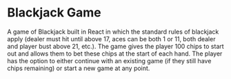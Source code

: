 # Blackjack Game

A game of Blackjack built in React in which the standard rules of blackjack apply (dealer must hit until above 17, aces can be both 1 or 11, both dealer and player bust above 21, etc.). The game gives the player 100 chips to start out and allows them to bet these chips at the start of each hand. The player has the option to either continue with an existing game (if they still have chips remaining) or start a new game at any point. 
